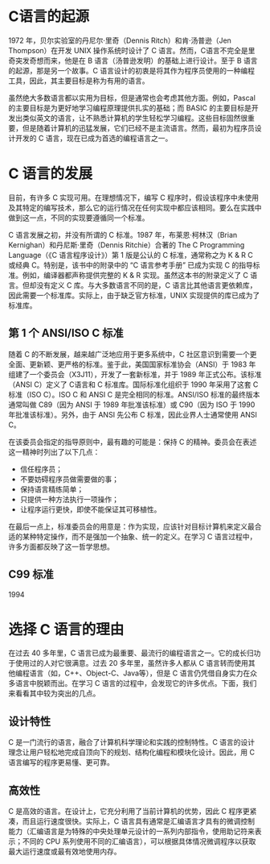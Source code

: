 

# C语言的起源

1972 年，贝尔实验室的丹尼尔·里奇（Dennis Ritch）和肯·汤普逊（Jen Thompson）在开发 UNIX 操作系统时设计了 C 语言。然而，C语言不完全是里奇突发奇想而来，他是在 B 语言（汤普逊发明）的基础上进行设计。至于 B 语言的起源，那是另一个故事。C 语言设计的初衷是将其作为程序员使用的一种编程工具，因此，其主要目标是称为有用的语言。

虽然绝大多数语言都以实用为目标，但是通常也会考虑其他方面。例如，Pascal 的主要目标是为更好地学习编程原理提供扎实的基础；而 BASIC 的主要目标是开发出类似英文的语言，让不熟悉计算机的学生轻松学习编程。这些目标固然很重要，但是随着计算机的迅猛发展，它们已经不是主流语言。然而，最初为程序员设计开发的 C 语言，现在已成为首选的编程语言之一。

# C 语言的发展

目前，有许多 C 实现可用。在理想情况下，编写 C 程序时，假设该程序中未使用及其特定的编写技术，那么它的运行情况在任何实现中都应该相同。要么在实践中做到这一点，不同的实现要遵循同一个标准。

C 语言发展之初，并没有所谓的 C 标准。1987 年，布莱恩·柯林汉（Brian Kernighan）和丹尼斯·里奇（Dennis Ritchie）合著的 The C Programming Language（《C 语言程序设计》）第 1 版是公认的 C 标准，通常称之为 K & R C 或经典 C。特别是，该书中的附录中的 “C 语言参考手册” 已成为实现 C 的指导标准。例如，编译器都声称提供完整的 K & R 实现。虽然这本书的附录定义了 C 语言。但却没有定义 C 库。与大多数语言不同的是，C 语言比其他语言更依赖库，因此需要一个标准库。实际上，由于缺乏官方标准，UNIX 实现提供的库已成为了标准库。

## 第 1 个 ANSI/ISO C 标准

随着 C 的不断发展，越来越广泛地应用于更多系统中，C 社区意识到需要一个更全面、更新颖、更严格的标准。鉴于此，美国国家标准协会（ANSI）于 1983 年组建了一个委员会（X3J11），开发了一套新标准，并于 1989 年正式公布。该标准（ANSI C）定义了 C语言和 C 标准库。国际标准化组织于 1990 年采用了这套 C 标准（ISO C）。ISO C 和 ANSI C 是完全相同的标准。ANSI/ISO 标准的最终版本通常叫做 C89（因为 ANSI 于 1989 年批准该标准）或 C90（因为 ISO 于 1990 年批准该标准）。另外，由于 ANSI 先公布 C 标准，因此业界人士通常使用 ANSI C。

在该委员会指定的指导原则中，最有趣的可能是：保持 C 的精神。委员会在表述这一精神时列出了以下几点：

- 信任程序员；
- 不要妨碍程序员做需要做的事；
- 保持语言精练简单；
- 只提供一种方法执行一项操作；
- 让程序运行更快，即使不能保证其可移植性。

在最后一点上，标准委员会的用意是：作为实现，应该针对目标计算机来定义最合适的某种特定操作，而不是强加一个抽象、统一的定义。在学习 C 语言过程中，许多方面都反映了这一哲学思想。

## C99 标准

1994

# 选择 C 语言的理由

在过去 40 多年里，C 语言已成为最重要、最流行的编程语言之一。它的成长归功于使用过的人对它很满意。过去 20 多年里，虽然许多人都从 C 语言转而使用其他编程语言（如，C++、Object-C、Java等），但是 C 语言仍凭借自身实力在众多语言中脱颖而出。在学习 C 语言的过程中，会发现它的许多优点。下面，我们来看看其中较为突出的几点。

## 设计特性

C 是一门流行的语言，融合了计算机科学理论和实践的控制特性。C 语言的设计理念让用户轻松地完成自顶向下的规划、结构化编程和模块化设计。因此，用 C 语言编写的程序更易懂、更可靠。

## 高效性

C 是高效的语言。在设计上，它充分利用了当前计算机的优势，因此 C 程序更紧凑，而且运行速度很快。实际上，C 语言具有通常是汇编语言才具有的微调控制能力（汇编语言是为特殊的中央处理单元设计的一系列内部指令，使用助记符来表示；不同的 CPU 系列使用不同的汇编语言），可以根据具体情况微调程序以获取最大运行速度或最有效地使用内存。
